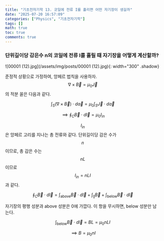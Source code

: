 ```yaml
---
title: "기초전자기학 13. 코일에 전류 I를 흘리면 어떤 자기장이 생길까"
date: "2025-07-20 16:57:09"
categories: ["Physics", "기초전자기학"]
tags: []
math: true
toc: true
comments: true
---
```


### 단위길이당 감은수 n의 코일에 전류 I를 흘릴 때 자기장을 어떻게 계산할까?

![00001 (12).jpg](/assets/img/posts/00001 (12).jpg){: width="300" .shadow}

준정적 상황으로 가정하여, 앙페르 법칙을 사용하자. $$\nabla \times \vec{B} = \mu_{0}\vec{J}$$의 적분 꼴은 다음과 같다.

$$
\int_{S} (\nabla \times \vec{B}) \cdot d\vec{a} = \mu_{0} \int_{S} \vec{J} \cdot d \vec{a}
$$


$$
\implies \oint_{C} \vec{B} \cdot d\vec{l} = \mu_{0} I_{in}
$$

$$I_{in}$$은 앙페르 고리를 지나는 총 전류와 같다. 단위길이당 감은 수가 $$n$$이므로, 총 감은 수는 $$nL$$이므로 $$I_{in} = nLI$$과 같다.


$$
\oint_{C}\vec{B} \cdot d\vec{l} = \int_{\text{above}} \vec{B} \cdot d\vec{l} + \int_{\parallel} \vec{B} + \int_{\text{below}} \vec{B} \cdot d\vec{l}
$$

자기장의 평행 성분과 above 성분은 0에 가깝다. 이 항을 무시하면, below 성분만 남는다.

$$
\int_{\text{below}} \vec{B} \cdot d\vec{l} = BL = \mu_{0}nLI
$$


$$
\implies B = \mu_{0}nI
$$

